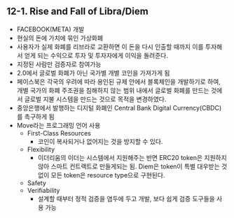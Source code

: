 ## 12-1. Rise and Fall of Libra/Diem
- FACEBOOK(META) 개발
- 현실의 돈에 가치에 묶인 가상화폐
- 사용자가 실제 화폐를 리브라로 교환하면 이 돈을 다시 인출할 때까지 이를 투자해서 얻게 되는 수익으로 투자 및 투자자에게 이익을 돌려준다.
- 지정된 사람만 검증자로 참여가능
- 2.0에서 글로벌 화폐가 아닌 국가별 개별 코인을 가져가게 됨
- 페이스북은 각국의 우려에 따라 용인된 규제 안에서 블록체인을 개발하기로 하여, 개별 국가의 화폐 주조권을 침해하지 않는 범위 내에서 글로벌 화폐를 만드는 것에서 글로벌 지불 시스템을 만드는 것으로 목적을 변경하였다.
- 중앙은행에서 발행하는 디지털 화폐인 Central Bank Digital Currency(CBDC) 를 촉구하게 됨
- Move라는 프로그래밍 언어 사용
  - First-Class Resources
    - 코인이 복사되거나 없어지는 것을 방지할 수 있다.
  - Flexibility
    - 이더리움의 이더는 시스템에서 지원해주는 반면 ERC20 token은 지원하지 않아 스마트 컨트랙트로 만들게되는 됨. Diem은 token이 특별 대우받는 것 없이 모든 token은 resource type으로 구현된다.
  - Safety
  - Verifiability
    - 설계할 때부터 정적 검증을 염두에 두고 개발, 보다 쉽게 검증 도구들을 사용 가능